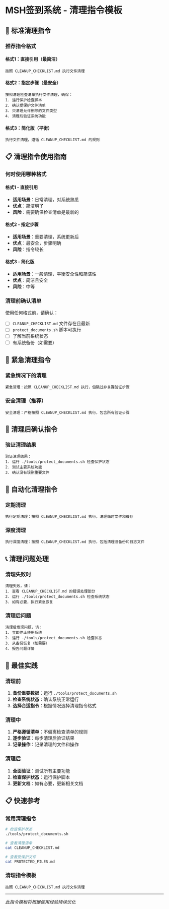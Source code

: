 # MSH签到系统 - 清理指令模板

## 🎯 标准清理指令

### **推荐指令格式**

#### **格式1：直接引用（最简洁）**
```
按照 CLEANUP_CHECKLIST.md 执行文件清理
```

#### **格式2：指定步骤（最安全）**
```
按照清理检查清单执行文件清理，确保：
1. 运行保护检查脚本
2. 确认受保护文件清单
3. 只清理允许删除的文件类型
4. 清理后验证系统功能
```

#### **格式3：简化版（平衡）**
```
执行文件清理，遵循 CLEANUP_CHECKLIST.md 的规则
```

## 📋 清理指令使用指南

### **何时使用哪种格式**

#### **格式1 - 直接引用**
- **适用场景**：日常清理，对系统熟悉
- **优点**：简洁明了
- **风险**：需要确保检查清单是最新的

#### **格式2 - 指定步骤**
- **适用场景**：重要清理，系统更新后
- **优点**：最安全，步骤明确
- **风险**：指令较长

#### **格式3 - 简化版**
- **适用场景**：一般清理，平衡安全性和简洁性
- **优点**：简洁且安全
- **风险**：中等

### **清理前确认清单**

使用任何格式前，请确认：
- [ ] `CLEANUP_CHECKLIST.md` 文件存在且最新
- [ ] `protect_documents.sh` 脚本可执行
- [ ] 了解当前系统状态
- [ ] 有系统备份（如需要）

## 🚨 紧急清理指令

### **紧急情况下的清理**
```
紧急清理：按照 CLEANUP_CHECKLIST.md 执行，但跳过非关键验证步骤
```

### **安全清理（推荐）**
```
安全清理：严格按照 CLEANUP_CHECKLIST.md 执行，包含所有验证步骤
```

## 📝 清理后确认指令

### **验证清理结果**
```
验证清理结果：
1. 运行 ./tools/protect_documents.sh 检查保护状态
2. 测试主要系统功能
3. 确认没有误删重要文件
```

## 🔄 自动化清理指令

### **定期清理**
```
执行定期清理：按照 CLEANUP_CHECKLIST.md 执行，清理临时文件和缓存
```

### **深度清理**
```
执行深度清理：按照 CLEANUP_CHECKLIST.md 执行，包括清理旧备份和日志文件
```

## 📞 清理问题处理

### **清理失败时**
```
清理失败，请：
1. 查看 CLEANUP_CHECKLIST.md 的错误处理部分
2. 运行 ./tools/protect_documents.sh 检查系统状态
3. 如有必要，执行紧急恢复
```

### **清理后问题**
```
清理后发现问题，请：
1. 立即停止使用系统
2. 运行 ./tools/protect_documents.sh 检查状态
3. 从备份恢复（如需要）
4. 报告问题详情
```

## 🎯 最佳实践

### **清理前**
1. **备份重要数据**：运行 `./tools/protect_documents.sh`
2. **检查系统状态**：确认系统正常运行
3. **选择合适指令**：根据情况选择清理指令格式

### **清理中**
1. **严格遵循清单**：不偏离检查清单的规则
2. **逐步验证**：每步清理后验证结果
3. **记录操作**：记录清理的文件和操作

### **清理后**
1. **全面验证**：测试所有主要功能
2. **检查保护状态**：运行保护脚本
3. **更新文档**：如有必要，更新相关文档

## 📋 快速参考

### **常用清理指令**
```bash
# 检查保护状态
./tools/protect_documents.sh

# 查看清理清单
cat CLEANUP_CHECKLIST.md

# 查看受保护文件
cat PROTECTED_FILES.md
```

### **清理指令模板**
```
按照 CLEANUP_CHECKLIST.md 执行文件清理
```

---
*此指令模板将根据使用经验持续优化*
